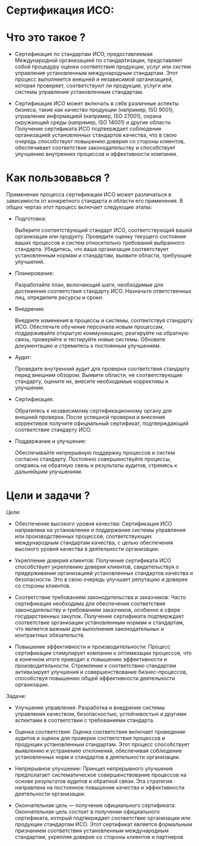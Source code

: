 # Сертификация ИСО:

# Что это такое ?
- Сертификация по стандартам ИСО, предоставляемая Международной организацией по стандартизации, представляет собой процедуру оценки соответствия продукции, услуг или систем управления установленным международным стандартам. Этот процесс выполняется внешней и независимой организацией, которая проверяет, соответствуют ли продукция, услуги или системы управления установленным стандартам.

- Сертификация ИСО может включать в себя различные аспекты бизнеса, такие как качество продукции (например, ISO 9001), управление информацией (например, ISO 27001), охрана окружающей среды (например, ISO 14001) и другие области. Получение сертификата ИСО подтверждает соблюдение организацией установленных стандартов качества, что в свою очередь способствует повышению доверия со стороны клиентов, обеспечивает соответствие законодательству и способствует улучшению внутренних процессов и эффективности компании.
# Как пользовавься ? 
Применение процесса сертификации ИСО может различаться в зависимости от конкретного стандарта и области его применения. В общих чертах этот процесс включает следующие этапы:

- Подготовка:

    Выберите соответствующий стандарт ИСО, соответствующий вашей организации или продукту.
    Проведите оценку текущего состояния ваших процессов и систем относительно требований выбранного стандарта.
    Убедитесь, что ваша организация соответствует установленным нормам и стандартам, выявите области, требующие улучшений.

- Планирование:

    Разработайте план, включающий шаги, необходимые для достижения соответствия стандарту ИСО.
    Назначьте ответственных лиц, определите ресурсы и сроки.

- Внедрение:

    Внедрите изменения в процессы и системы, соответствуя стандарту ИСО.
    Обеспечьте обучение персонала новым процессам, поддерживайте открытую коммуникацию, реагируйте на обратную связь, проверяйте и тестируйте новые системы.
    Обновите документацию и стремитесь к постоянным улучшениям.

- Аудит:

    Проведите внутренний аудит для проверки соответствия стандарту перед внешним обзором.
    Выявите области, не соответствующие стандарту, оцените их, внесите необходимые коррективы и улучшения.

- Сертификация:

    Обратитесь к независимому сертификационному органу для внешней проверки.
    После успешной проверки и внесения коррективов получите официальный сертификат, подтверждающий соответствие стандарту ИСО.
- Поддержание и улучшение:

    Обеспечивайте непрерывную поддержку процессов и систем согласно стандарту.
    Постоянно совершенствуйте процессы, опираясь на обратную связь и результаты аудитов, стремясь к дальнейшим улучшениям. 
# Цели и задачи ?
Цели:

- Обеспечение высокого уровня качества:
        Сертификация ИСО направлена на установление и поддержание системы управления или производственных процессов, соответствующих международным стандартам качества, с целью обеспечения высокого уровня качества в деятельности организации.

- Укрепление доверия клиентов:
        Получение сертификата ИСО способствует укреплению доверия клиентов, свидетельствуя о придерживании организацией установленных стандартов качества и безопасности. Это в свою очередь улучшает репутацию и доверие со стороны клиентов.

- Соответствие требованиям законодательства и заказчиков:
        Часто сертификация необходима для обеспечения соответствия законодательству и требованиям заказчиков, особенно в сфере государственных закупок. Получение сертификата подтверждает соответствие организации установленным нормам и стандартам, что является важным для выполнения законодательных и контрактных обязательств.

- Повышение эффективности и производительности:
        Процесс сертификации стимулирует компании к оптимизации процессов, что в конечном итоге приводит к повышению эффективности и производительности. Стремление к соответствию стандартам активизирует улучшения и совершенствование бизнес-процессов, способствуя повышению общей эффективности деятельности организации.

Задачи:

- Улучшение управления:
        Разработка и внедрение системы управления качеством, безопасностью, устойчивостью и другими аспектами в соответствии с требованиями стандарта.

- Оценка соответствия:
        Оценка соответствия включает проведение аудитов и оценок для проверки соответствия процессов и продукции установленным стандартам. Этот процесс способствует выявлению и устранению отклонений, обеспечивая соблюдение установленных норм и стандартов в деятельности организации.

- Непрерывное улучшение:
        Принцип непрерывного улучшения предполагает систематическое совершенствование процессов на основе результатов аудитов и обратной связи. Эта стратегия направлена на постоянное повышение качества и эффективности деятельности организации.

- Окончательная цель — получение официального сертификата:
        Окончательная цель состоит в получении официального сертификата, который подтверждает соответствие организации или продукции стандартам ИСО. Этот сертификат является формальным признанием соответствия установленным международным стандартам, укрепляя доверие со стороны клиентов и партнеров.


